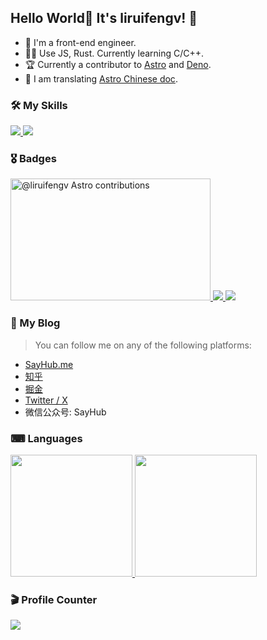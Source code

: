 ## Hello World🎉 It's liruifengv! 👋

- 👨 I'm a front-end engineer.
- 👨‍💻 Use JS, Rust. Currently learning C/C++.
- 🏆 Currently a contributor to [Astro](https://github.com/withastro) and [Deno](https://github.com/denoland). 
- 🚀 I am translating [Astro Chinese doc](https://docs.astro.build/zh-cn/getting-started/).

### 🛠 My Skills

<a href="https://sayhub.me#gh-light-mode-only">
  <img src="https://skillicons.dev/icons?i=html,css,js,ts,rust,c,deno,nodejs,react,vue,astro,svelte,nextjs,tauri,electron,express,actix,tailwind,vite,webpack,rollupjs,git,linux,md,vim,vscode,postgres,nginx,github,vercel&theme=light" />
</a>

<a href="https://sayhub.me#gh-dark-mode-only">
  <img src="https://skillicons.dev/icons?i=html,css,js,ts,rust,c,deno,nodejs,react,vue,astro,svelte,nextjs,tauri,electron,express,actix,tailwind,vite,webpack,rollupjs,git,linux,md,vim,vscode,postgres,nginx,github,vercel&theme=dark" />
</a>

### 🎖 Badges

<a href="https://astro.badg.es/contributor/liruifengv/">
  <img src="https://astro.badg.es/v2/contributor/liruifengv.svg" alt="@liruifengv Astro contributions" width="320" height="195">
</a>
<a href="https://github.com/liruifengv#gh-dark-mode-only">
  <img src="https://github-readme-stats-one-mu-82.vercel.app/api?username=liruifengv&show_icons=true&theme=vue-dark&border_color=42b973#gh-dark-mode-only" />
</a>
<a href="https://github.com/liruifengv#gh-light-mode-only">
  <img src="https://github-readme-stats-one-mu-82.vercel.app/api?username=liruifengv&show_icons=true&icon_color=805AD5&text_color=718096&bg_color=ffffff#gh-light-mode-only" />
</a>

### 📖 My Blog
> You can follow me on any of the following platforms:
- <a href="https://sayhub.me">SayHub.me</a>
- <a href="https://www.zhihu.com/people/liruifengv">知乎</a>
- <a href="https://juejin.cn/user/237150239994471">掘金</a>
- <a href="https://twitter.com/liruifengv">Twitter / X</a>
- 微信公众号: SayHub

### ⌨ Languages
<a href="https://github.com/liruifengv#gh-light-mode-only">
  <img height="195" src="https://github-readme-stats-one-mu-82.vercel.app/api/top-langs/?username=liruifengv&layout=compact&langs_count=8&bg_color=ffffff#gh-light-mode-only"">
</a>

<a href="https://github.com/liruifengv#gh-dark-mode-only">
  <img height="195" src="https://github-readme-stats-one-mu-82.vercel.app/api/top-langs/?username=liruifengv&layout=compact&langs_count=8&bg_color=233140&border_color=42b973&theme=vue-dark#gh-dark-mode-only"">
</a>

### 🎬 Profile Counter
![](https://profile-counter.glitch.me/liruifengv/count.svg)



